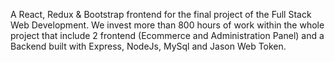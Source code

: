 A React, Redux & Bootstrap frontend for the final project of the Full Stack Web Development. We invest more than 800 hours of work within the whole project that include 2 frontend (Ecommerce and Administration Panel) and a Backend built with Express, NodeJs, MySql and Jason Web Token.

